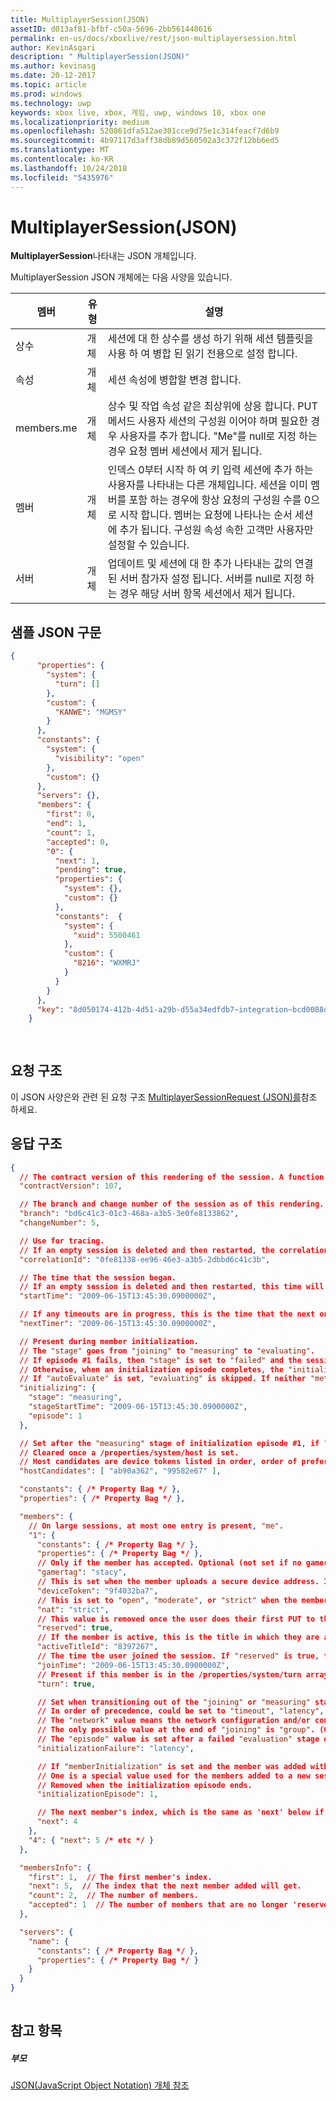 ```yaml
---
title: MultiplayerSession(JSON)
assetID: d013af81-bfbf-c50a-5696-2bb561448616
permalink: en-us/docs/xboxlive/rest/json-multiplayersession.html
author: KevinAsgari
description: " MultiplayerSession(JSON)"
ms.author: kevinasg
ms.date: 20-12-2017
ms.topic: article
ms.prod: windows
ms.technology: uwp
keywords: xbox live, xbox, 게임, uwp, windows 10, xbox one
ms.localizationpriority: medium
ms.openlocfilehash: 520861dfa512ae301cce9d75e1c314feacf7d6b9
ms.sourcegitcommit: 4b97117d3aff38db89d560502a3c372f12bb6ed5
ms.translationtype: MT
ms.contentlocale: ko-KR
ms.lasthandoff: 10/24/2018
ms.locfileid: "5435976"
---
```

# <a name="multiplayersession-json"></a>MultiplayerSession(JSON)
**MultiplayerSession**나타내는 JSON 개체입니다. 
<a id="ID4EQ"></a>

  
 
MultiplayerSession JSON 개체에는 다음 사양을 있습니다.
 
| 멤버| 유형| 설명| 
| --- | --- | --- | 
| 상수| 개체| 세션에 대 한 상수를 생성 하기 위해 세션 템플릿을 사용 하 여 병합 된 읽기 전용으로 설정 합니다. | 
| 속성 | 개체 | 세션 속성에 병합할 변경 합니다.| 
| members.me | 개체| 상수 및 작업 속성 같은 최상위에 상응 합니다. PUT 메서드 사용자 세션의 구성원 이어야 하며 필요한 경우 사용자를 추가 합니다. "Me"를 null로 지정 하는 경우 요청 멤버 세션에서 제거 됩니다. | 
| 멤버 | 개체| 인덱스 0부터 시작 하 여 키 입력 세션에 추가 하는 사용자를 나타내는 다른 개체입니다. 세션을 이미 멤버를 포함 하는 경우에 항상 요청의 구성원 수를 0으로 시작 합니다. 멤버는 요청에 나타나는 순서 세션에 추가 됩니다. 구성원 속성 속한 고객만 사용자만 설정할 수 있습니다. | 
| 서버 | 개체| 업데이트 및 세션에 대 한 추가 나타내는 값의 연결 된 서버 참가자 설정 됩니다. 서버를 null로 지정 하는 경우 해당 서버 항목 세션에서 제거 됩니다. | 
  
<a id="ID4EZ"></a>

 
## <a name="sample-json-syntax"></a>샘플 JSON 구문
 

```json
{
      "properties": {
        "system": {
          "turn": []
        },
        "custom": {
          "KANWE": "MGMSY"
        }
      },
      "constants": {
        "system": {
          "visibility": "open"
        },
        "custom": {}
      },
      "servers": {},
      "members": {
        "first": 0,
        "end": 1,
        "count": 1,
        "accepted": 0,
        "0": {
          "next": 1,
          "pending": true,
          "properties": {
            "system": {},
            "custom": {}
          },
          "constants":  {
            "system": {
              "xuid": 5500461
            },
            "custom": {
              "8216": "WXMRJ"
            }
          }
        }
      },
      "key": "8d050174-412b-4d51-a29b-d55a34edfdb7~integration~bcd0088d76a94c60be4b75f139243a1f"
    }
  
    
```

  
<a id="ID4EHB"></a>

 
## <a name="request-structure"></a>요청 구조
이 JSON 사양은와 관련 된 요청 구조 [MultiplayerSessionRequest (JSON)를](json-multiplayersessionrequest.md)참조 하세요.  
<a id="ID4EPB"></a>

 
## <a name="response-structure"></a>응답 구조
 

```json
{
  // The contract version of this rendering of the session. A function of the contract version of the request and constants/system/version.
  "contractVersion": 107,

  // The branch and change number of the session as of this rendering.
  "branch": "bd6c41c3-01c3-468a-a3b5-3e0fe8133862",
  "changeNumber": 5,

  // Use for tracing.
  // If an empty session is deleted and then restarted, the correlation ID will remain the same.
  "correlationId": "0fe81338-ee96-46e3-a3b5-2dbbd6c41c3b",

  // The time that the session began.
  // If an empty session is deleted and then restarted, this time will be the time of the restart.
  "startTime": "2009-06-15T13:45:30.0900000Z",

  // If any timeouts are in progress, this is the time that the next one will fire.
  "nextTimer": "2009-06-15T13:45:30.0900000Z",

  // Present during member initialization.
  // The "stage" goes from "joining" to "measuring" to "evaluating".
  // If episode #1 fails, then "stage" is set to "failed" and the session cannot be initialized.
  // Otherwise, when an initialization episode completes, the "initializing" object is removed.
  // If "autoEvaluate" is set, "evaluating" is skipped. If neither "metrics" nor "measurementServerAddresses" is set, "measuring" is skipped.
  "initializing": {
    "stage": "measuring",
    "stageStartTime": "2009-06-15T13:45:30.0900000Z",
    "episode": 1
  },

  // Set after the "measuring" stage of initialization episode #1, if "peerToHostRequirements" is set and no /properties/system/host is set.
  // Cleared once a /properties/system/host is set.
  // Host candidates are device tokens listed in order, order of preference.
  "hostCandidates": [ "ab90a362", "99582e67" ],

  "constants": { /* Property Bag */ },
  "properties": { /* Property Bag */ },

  "members": {
    // On large sessions, at most one entry is present, "me".
    "1": {
      "constants": { /* Property Bag */ },
      "properties": { /* Property Bag */ },
      // Only if the member has accepted. Optional (not set if no gamertag claim was found).
      "gamertag": "stacy",
      // This is set when the member uploads a secure device address. It's a case-insensitive string that can be used for equality comparisons.
      "deviceToken": "9f4032ba7",
      // This is set to "open", "moderate", or "strict" when the member uploads a V1.x secure device address.
      "nat": "strict",
      // This value is removed once the user does their first PUT to the session.
      "reserved": true,
      // If the member is active, this is the title in which they are active, in decimal.
      "activeTitleId": "8397267",
      // The time the user joined the session. If "reserved" is true, the time the reservation was made.
      "joinTime": "2009-06-15T13:45:30.0900000Z",
      // Present if this member is in the /properties/system/turn array, otherwise not.
      "turn": true,

      // Set when transitioning out of the "joining" or "measuring" stage if this member doesn't pass.
      // In order of precedence, could be set to "timeout", "latency", "bandwidthdown", "bandwidthup", "network", "group", or "episode".
      // The "network" value means the network configuration and/or conditions (such as conflicting NAT) prevented the QoS metrics from being measured.
      // The only possible value at the end of "joining" is "group". (On timeout from "joining", the reservation is removed.)
      // The "episode" value is set after a failed "evaluation" stage on all members of the initialization episode that didn't fail during "joining" or "measuring".
      "initializationFailure": "latency",

      // If "memberInitialization" is set and the member was added with "initialize": true, this is set to the initialization episode that the member will participate in.
      // One is a special value used for the members added to a new session at create time.
      // Removed when the initialization episode ends.
      "initializationEpisode": 1,

      // The next member's index, which is the same as 'next' below if there's no more.
      "next": 4
    },
    "4": { "next": 5 /* etc */ }
  },

  "membersInfo": {
    "first": 1,  // The first member's index.
    "next": 5,  // The index that the next member added will get.
    "count": 2,  // The number of members.
    "accepted": 1  // The number of members that are no longer 'reserved'.
  },

  "servers": {
    "name": {
      "constants": { /* Property Bag */ },
      "properties": { /* Property Bag */ }
    }
  }
}
    
```

  
<a id="ID4EWB"></a>

 
## <a name="see-also"></a>참고 항목
 
<a id="ID4EYB"></a>

 
##### <a name="parent"></a>부모 

[JSON(JavaScript Object Notation) 개체 참조](atoc-xboxlivews-reference-json.md)

   